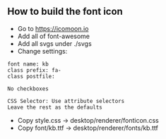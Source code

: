 ## How to build the font icon

- Go to https://icomoon.io
- Add all of font-awesome
- Add all svgs under ./svgs
- Change settings:

```
font name: kb
class prefix: fa-
class postfile:

No checkboxes

CSS Selector: Use attribute selectors
Leave the rest as the defaults

```

- Copy style.css -> desktop/renderer/fonticon.css
- Copy font/kb.ttf -> desktop/renderer/fonts/kb.ttf
